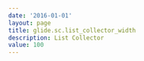 ```yaml
---
date: '2016-01-01'
layout: page
title: glide.sc.list_collector_width
description: List Collector
value: 100
---
```

